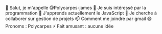 👋 Salut, je m'appelle @Polycarpes-james
👀 Je suis intéressé par la programmation 
🌱 J'apprends actuellement le JavaScript
💞️ Je cherche à collaborer sur gestion de projets
📫 Comment me joindre par gmail
😄 Pronoms : Polycarpes
⚡ Fait amusant : aucune idée
